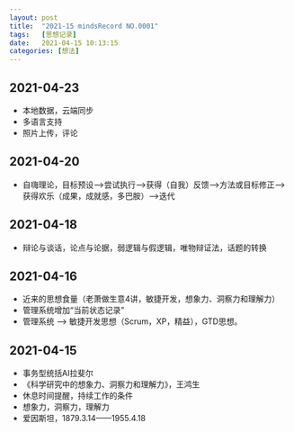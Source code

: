 ```yaml
---
layout: post
title:  "2021-15 mindsRecord NO.0001"
tags:   [思想记录]
date:   2021-04-15 10:13:15
categories: [想法]
---
```


## 2021-04-23
- 本地数据，云端同步
- 多语言支持
- 照片上传，评论

## 2021-04-20
- 自嗨理论，目标预设——>尝试执行——>获得（自我）反馈——>方法或目标修正——>获得欢乐（成果，成就感，多巴胺）——>迭代

## 2021-04-18
- 辩论与谈话，论点与论据，弱逻辑与假逻辑，唯物辩证法，话题的转换

## 2021-04-16
- 近来的思想食量（老萧做生意4讲，敏捷开发，想象力、洞察力和理解力）
- 管理系统增加“当前状态记录”
- 管理系统 ——> 敏捷开发思想（Scrum，XP，精益），GTD思想。

## 2021-04-15
- 事务型统括AI拉斐尔
- 《科学研究中的想象力、洞察力和理解力》，王鸿生
- 休息时间提醒，持续工作的条件
- 想象力，洞察力，理解力
- 爱因斯坦，1879.3.14——1955.4.18
